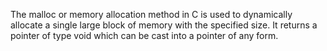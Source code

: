 The malloc or memory allocation method in C is used to dynamically allocate a single large block of memory with the specified size. It returns a pointer of type void which can be cast into a pointer of any form.
